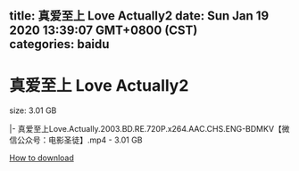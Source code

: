 
title: 真爱至上 Love Actually2
date: Sun Jan 19 2020 13:39:07 GMT+0800 (CST)    
categories: baidu
---

# 真爱至上 Love Actually2
size: 3.01 GB
 
 
|- 真爱至上Love.Actually.2003.BD.RE.720P.x264.AAC.CHS.ENG-BDMKV【微信公众号：电影圣徒】.mp4 - 3.01 GB

[How to download](https://bpcam.bemobtrk.com/go/2ceec3aa-1ca2-46d6-b9ff-aaa5c184517c?jno=3156)